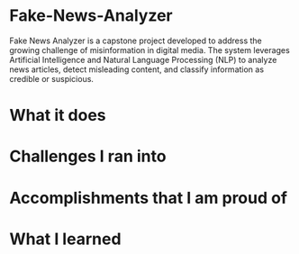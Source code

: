 # Fake-News-Analyzer
Fake News Analyzer is a capstone project developed to address the growing challenge of misinformation in digital media. The system leverages Artificial Intelligence and Natural Language Processing (NLP) to analyze news articles, detect misleading content, and classify information as credible or suspicious.


# What it does



# Challenges I ran into


# Accomplishments that I am proud of



# What I learned

